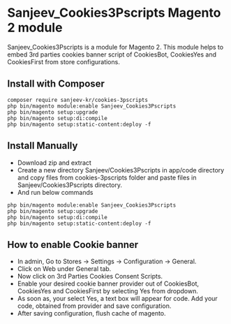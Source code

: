 # Sanjeev_Cookies3Pscripts Magento 2 module

Sanjeev_Cookies3Pscripts is a module for Magento 2. This module helps to embed 3rd parties cookies banner script of CookiesBot, CookiesYes and CookiesFirst from store configurations.

## Install with Composer
```
composer require sanjeev-kr/cookies-3pscripts
php bin/magento module:enable Sanjeev_Cookies3Pscripts
php bin/magento setup:upgrade
php bin/magento setup:di:compile
php bin/magento setup:static-content:deploy -f
```

## Install Manually
- Download zip and extract
- Create a new directory Sanjeev/Cookies3Pscripts in app/code directory and copy files from cookies-3pscripts folder and paste files in Sanjeev/Cookies3Pscripts directory.
- And run below commands

```
php bin/magento module:enable Sanjeev_Cookies3Pscripts
php bin/magento setup:upgrade
php bin/magento setup:di:compile
php bin/magento setup:static-content:deploy -f
```
## How to enable Cookie banner
- In admin, Go to Stores -> Settings -> Configuration -> General.
- Click on Web under General tab.
- Now click on 3rd Parties Cookies Consent Scripts.
- Enable your desired cookie banner provider out of CookiesBot, CookiesYes and CookiesFirst by selecting Yes from dropdown.
- As soon as, your select Yes, a text box will appear for code. Add your code, obtained from provider and save configuration.
- After saving configuration, flush cache of magento.


